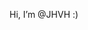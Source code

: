 Hi, I’m @JHVH :)
<!---
JHVH42/JHVH42 is a ✨ special ✨ repository because its `README.md` (this file) appears on your GitHub profile.
You can click the Preview link to take a look at your changes.
--->
